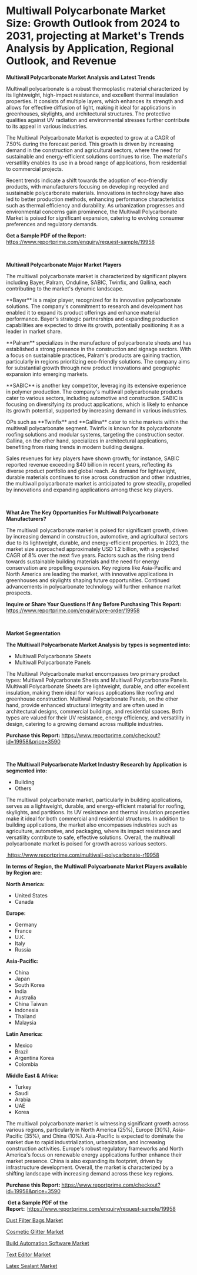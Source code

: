 <p><h1>Multiwall Polycarbonate Market Size: Growth Outlook from 2024 to 2031, projecting at Market's Trends Analysis by Application, Regional Outlook, and Revenue</h1></p><p><strong>Multiwall Polycarbonate Market Analysis and Latest Trends</strong></p>
<p><p>Multiwall polycarbonate is a robust thermoplastic material characterized by its lightweight, high-impact resistance, and excellent thermal insulation properties. It consists of multiple layers, which enhances its strength and allows for effective diffusion of light, making it ideal for applications in greenhouses, skylights, and architectural structures. The protective qualities against UV radiation and environmental stresses further contribute to its appeal in various industries.</p><p>The Multiwall Polycarbonate Market is expected to grow at a CAGR of 7.50% during the forecast period. This growth is driven by increasing demand in the construction and agricultural sectors, where the need for sustainable and energy-efficient solutions continues to rise. The material's versatility enables its use in a broad range of applications, from residential to commercial projects.</p><p>Recent trends indicate a shift towards the adoption of eco-friendly products, with manufacturers focusing on developing recycled and sustainable polycarbonate materials. Innovations in technology have also led to better production methods, enhancing performance characteristics such as thermal efficiency and durability. As urbanization progresses and environmental concerns gain prominence, the Multiwall Polycarbonate Market is poised for significant expansion, catering to evolving consumer preferences and regulatory demands.</p></p>
<p><strong>Get a Sample PDF of the Report:&nbsp;</strong> <a href="https://www.reportprime.com/enquiry/request-sample/19958?utm_campaign=1087&utm_medium=2&utm_source=Github&utm_content=ia&utm_term=24112024&utm_id=multiwall-polycarbonate">https://www.reportprime.com/enquiry/request-sample/19958</a></p>
<p>&nbsp;</p>
<p><strong>Multiwall Polycarbonate Major Market Players</strong></p>
<p><p>The multiwall polycarbonate market is characterized by significant players including Bayer, Palram, Onduline, SABIC, Twinfix, and Gallina, each contributing to the market's dynamic landscape.</p><p>**Bayer** is a major player, recognized for its innovative polycarbonate solutions. The company's commitment to research and development has enabled it to expand its product offerings and enhance material performance. Bayer's strategic partnerships and expanding production capabilities are expected to drive its growth, potentially positioning it as a leader in market share.</p><p>**Palram** specializes in the manufacture of polycarbonate sheets and has established a strong presence in the construction and signage sectors. With a focus on sustainable practices, Palram's products are gaining traction, particularly in regions prioritizing eco-friendly solutions. The company aims for substantial growth through new product innovations and geographic expansion into emerging markets.</p><p>**SABIC** is another key competitor, leveraging its extensive experience in polymer production. The company's multiwall polycarbonate products cater to various sectors, including automotive and construction. SABIC is focusing on diversifying its product applications, which is likely to enhance its growth potential, supported by increasing demand in various industries.</p><p>OPs such as **Twinfix** and **Gallina** cater to niche markets within the multiwall polycarbonate segment. Twinfix is known for its polycarbonate roofing solutions and modular systems, targeting the construction sector. Gallina, on the other hand, specializes in architectural applications, benefiting from rising trends in modern building designs.</p><p>Sales revenues for key players have shown growth; for instance, SABIC reported revenue exceeding $40 billion in recent years, reflecting its diverse product portfolio and global reach. As demand for lightweight, durable materials continues to rise across construction and other industries, the multiwall polycarbonate market is anticipated to grow steadily, propelled by innovations and expanding applications among these key players.</p></p>
<p>&nbsp;</p>
<p><strong>What Are The Key Opportunities For Multiwall Polycarbonate Manufacturers?</strong></p>
<p><p>The multiwall polycarbonate market is poised for significant growth, driven by increasing demand in construction, automotive, and agricultural sectors due to its lightweight, durable, and energy-efficient properties. In 2023, the market size approached approximately USD 1.2 billion, with a projected CAGR of 8% over the next five years. Factors such as the rising trend towards sustainable building materials and the need for energy conservation are propelling expansion. Key regions like Asia-Pacific and North America are leading the market, with innovative applications in greenhouses and skylights shaping future opportunities. Continued advancements in polycarbonate technology will further enhance market prospects.</p></p>
<p><strong>Inquire or Share Your Questions If Any Before Purchasing This Report:</strong> <a href="https://www.reportprime.com/enquiry/pre-order/19958?utm_campaign=1087&utm_medium=2&utm_source=Github&utm_content=ia&utm_term=24112024&utm_id=multiwall-polycarbonate">https://www.reportprime.com/enquiry/pre-order/19958</a></p>
<p>&nbsp;</p>
<p><strong>Market Segmentation</strong></p>
<p><strong>The Multiwall Polycarbonate Market Analysis by types is segmented into:</strong></p>
<p><ul><li>Multiwall Polycarbonate Sheets</li><li>Multiwall Polycarbonate Panels</li></ul></p>
<p><p>The Multiwall Polycarbonate market encompasses two primary product types: Multiwall Polycarbonate Sheets and Multiwall Polycarbonate Panels. Multiwall Polycarbonate Sheets are lightweight, durable, and offer excellent insulation, making them ideal for various applications like roofing and greenhouse construction. Multiwall Polycarbonate Panels, on the other hand, provide enhanced structural integrity and are often used in architectural designs, commercial buildings, and residential spaces. Both types are valued for their UV resistance, energy efficiency, and versatility in design, catering to a growing demand across multiple industries.</p></p>
<p><strong>Purchase this Report:&nbsp;</strong><a href="https://www.reportprime.com/checkout?id=19958&price=3590&utm_campaign=1087&utm_medium=2&utm_source=Github&utm_content=ia&utm_term=24112024&utm_id=multiwall-polycarbonate">https://www.reportprime.com/checkout?id=19958&price=3590</a></p>
<p>&nbsp;</p>
<p><strong>The Multiwall Polycarbonate Market Industry Research by Application is segmented into:</strong></p>
<p><ul><li>Building</li><li>Others</li></ul></p>
<p><p>The multiwall polycarbonate market, particularly in building applications, serves as a lightweight, durable, and energy-efficient material for roofing, skylights, and partitions. Its UV resistance and thermal insulation properties make it ideal for both commercial and residential structures. In addition to building applications, the market also encompasses industries such as agriculture, automotive, and packaging, where its impact resistance and versatility contribute to safe, effective solutions. Overall, the multiwall polycarbonate market is poised for growth across various sectors.</p></p>
<p><a href="https://www.reportprime.com/multiwall-polycarbonate-r19958?utm_campaign=1087&utm_medium=2&utm_source=Github&utm_content=ia&utm_term=24112024&utm_id=multiwall-polycarbonate">&nbsp;https://www.reportprime.com/multiwall-polycarbonate-r19958</a></p>
<p><strong>In terms of Region, the Multiwall Polycarbonate Market Players available by Region are:</strong></p>
<p>
    <p> <strong> North America: </strong>
        <ul>
            <li>United States</li>
            <li>Canada</li>
        </ul>
        </p> 
    <p> <strong> Europe: </strong>
        <ul>
            <li>Germany</li>
            <li>France</li>
            <li>U.K.</li>
            <li>Italy</li>
            <li>Russia</li>
        </ul>
        </p> 
    <p> <strong> Asia-Pacific: </strong>
        <ul>
            <li>China</li>
            <li>Japan</li>
            <li>South Korea</li>
            <li>India</li>
            <li>Australia</li>
            <li>China Taiwan</li>
            <li>Indonesia</li>
            <li>Thailand</li>
            <li>Malaysia</li>
        </ul>
        </p> 
    <p> <strong> Latin America: </strong>
        <ul>
            <li>Mexico</li>
            <li>Brazil</li>
            <li>Argentina Korea</li>
            <li>Colombia</li>
        </ul>
        </p> 
    <p> <strong> Middle East & Africa: </strong>
        <ul>
            <li>Turkey</li>
            <li>Saudi</li>
            <li>Arabia</li>
            <li>UAE</li>
            <li>Korea</li>
        </ul>
    </p>
    </p>
<p><p>The multiwall polycarbonate market is witnessing significant growth across various regions, particularly in North America (25%), Europe (30%), Asia-Pacific (35%), and China (10%). Asia-Pacific is expected to dominate the market due to rapid industrialization, urbanization, and increasing construction activities. Europe's robust regulatory frameworks and North America's focus on renewable energy applications further enhance their market presence. China is also expanding its footprint, driven by infrastructure development. Overall, the market is characterized by a shifting landscape with increasing demand across these key regions.</p></p>
<p><strong>Purchase this Report: </strong><a href="https://www.reportprime.com/checkout?id=19958&price=3590&utm_campaign=1087&utm_medium=2&utm_source=Github&utm_content=ia&utm_term=24112024&utm_id=multiwall-polycarbonate">https://www.reportprime.com/checkout?id=19958&price=3590</a></p>
<p>&nbsp;<strong>Get a Sample PDF of the Report:&nbsp;&nbsp;</strong><a href="https://www.reportprime.com/enquiry/request-sample/19958?utm_campaign=1087&utm_medium=2&utm_source=Github&utm_content=ia&utm_term=24112024&utm_id=multiwall-polycarbonate">https://www.reportprime.com/enquiry/request-sample/19958</a></p>
<p><strong></strong></p>
<p><p><a href="https://www.linkedin.com/pulse/global-dust-filter-bags-market-share-growth-opportunities-sg3ue?utm_campaign=1087&utm_medium=2&utm_source=Github&utm_content=ia&utm_term=24112024&utm_id=multiwall-polycarbonate">Dust Filter Bags Market</a></p><p><a href="https://www.linkedin.com/pulse/cosmetic-glitter-market-growth-segmentation-regional-analysis-uvo0e?utm_campaign=1087&utm_medium=2&utm_source=Github&utm_content=ia&utm_term=24112024&utm_id=multiwall-polycarbonate">Cosmetic Glitter Market</a></p><p><a href="https://issuu.com/reportprime-2/docs/build-automation-software-market-si_1f5e41fc523937?utm_campaign=1087&utm_medium=2&utm_source=Github&utm_content=ia&utm_term=24112024&utm_id=multiwall-polycarbonate">Build Automation Software Market</a></p><p><a href="https://issuu.com/reportprime-2/docs/text-editor-market-size-2030.pptx_415da185e09da2?utm_campaign=1087&utm_medium=2&utm_source=Github&utm_content=ia&utm_term=24112024&utm_id=multiwall-polycarbonate">Text Editor Market</a></p><p><a href="https://github.com/manesros8/Market-Research-Report-List-1/blob/main/latex-sealant-market.md?utm_campaign=1087&utm_medium=2&utm_source=Github&utm_content=ia&utm_term=24112024&utm_id=multiwall-polycarbonate">Latex Sealant Market</a></p></p>